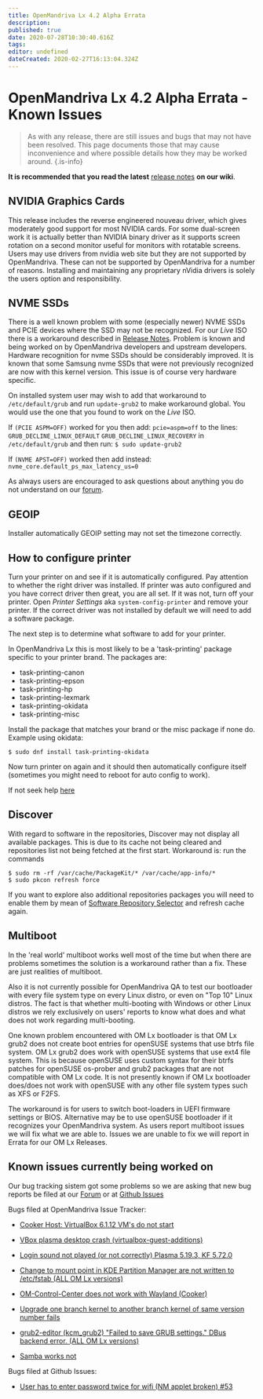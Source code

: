 ```yaml
---
title: OpenMandriva Lx 4.2 Alpha Errata
description: 
published: true
date: 2020-07-28T10:30:40.616Z
tags: 
editor: undefined
dateCreated: 2020-02-27T16:13:04.324Z
---
```


# OpenMandriva Lx 4.2 Alpha Errata - Known Issues
> As with any release, there are still issues and bugs that may not have been resolved. This page documents those that may cause inconvenience and where possible details how they may be worked around.
{.is-info}


**It is recommended that you read the latest** [release notes](https://wiki.openmandriva.org/en/releases/omlx42/alpha/notes) **on our wiki**.

## NVIDIA Graphics Cards
This release includes the reverse engineered nouveau driver, which gives moderately good support for most NVIDIA cards. For some dual-screen work it is actually better than NVIDIA binary driver as it supports screen rotation on a second monitor useful for monitors with rotatable screens.
Users may use drivers from nvidia web site but they are not supported by OpenMandriva. These can not be supported by OpenMandriva for a number of reasons.
Installing and maintaining any proprietary nVidia drivers is solely the users option and responsibility.

## NVME SSDs
There is a well known problem with some (especially newer) NVME SSDs and PCIE devices where the SSD may not be recognized. For our *Live* ISO there is a workaround described in [Release Notes](/releases/omlx41/notes).
Problem is known and being worked on by OpenMandriva developers and upstream developers.
Hardware recognition for nvme SSDs should be considerably improved. 
It is known that some Samsung nvme SSDs that were not previously recognized are now with this kernel version. This issue is of course very hardware specific.

On installed system user may wish to add that workaround to `/etc/default/grub` and run `update-grub2` to make workaround global. You would use the one that you found to work on the *Live* ISO.

If `(PCIE ASPM=OFF)` worked for you then add:
`pcie=aspm=off`
to the lines:
`GRUB_DECLINE_LINUX_DEFAULT`
`GRUB_DECLINE_LINUX_RECOVERY`
in 
`/etc/default/grub` 
and then run:
`$ sudo update-grub2`

If `(NVME APST=OFF)` worked then add instead:
`nvme_core.default_ps_max_latency_us=0`

As always users are encouraged to ask questions about anything you do not understand on our [forum](https://forum.openmandriva.org/).

## GEOIP
Installer automatically GEOIP setting may not set the timezone correctly.

## How to configure printer
Turn your printer on and see if it is automatically configured. Pay attention to whether the right driver was installed. If printer was auto configured and you have correct driver then great, you are all set.
If it was not, turn off your printer. Open *Printer Settings* aka `system-config-printer` and remove your printer.
If the correct driver was not installed by default we will need to add a software package.

The next step is to determine what software to add for your printer.

In OpenMandriva Lx this is most likely to be a 'task-printing' package specific to your printer brand. The packages are:
- task-printing-canon
- task-printing-epson
- task-printing-hp
- task-printing-lexmark
- task-printing-okidata
- task-printing-misc

Install the package that matches your brand or the misc package if none do. Example using okidata:
```
$ sudo dnf install task-printing-okidata
```
Now turn printer on again and it should then automatically configure itself (sometimes you might need to reboot for auto config to work).

If not seek help [here](https://forum.openmandriva.org/c/en/support)

## Discover
With regard to software in the repositories, Discover may not display all available packages.
This is due to its cache not being cleared and repositories list not being fetched at the first start.
Workaround is: run the commands
```
$ sudo rm -rf /var/cache/PackageKit/* /var/cache/app-info/*
$ sudo pkcon refresh force
```
If you want to explore also additional repositories packages you will need to enable them by mean of [Software Repository Selector](/en/doc/repositories-tldr) and refresh cache again.

## Multiboot
In the 'real world' multiboot works well most of the time but when there are problems sometimes the solution is a workaround rather than a fix. These are just realities of multiboot.

Also it is not currently possible for OpenMandriva QA to test our bootloader with every file system type on every Linux distro, or even on "Top 10" Linux distros. The fact is that whether multi-booting with Windows or other Linux distros we rely exclusively on users' reports to know what does and what does not work regarding multi-booting.  

One known problem encountered with OM Lx bootloader is that OM Lx grub2 does not create boot entries for openSUSE systems that use btrfs file system. OM Lx grub2 does work with openSUSE systems that use ext4 file system.
This is because openSUSE uses custom syntax for their btrfs patches for openSUSE os-prober and grub2 packages that are not compatible with OM Lx code. It is not presently known if OM Lx bootloader does/does not work with openSUSE with any other file system types such as XFS or F2FS.

The workaround is for users to switch boot-loaders in UEFI firmware settings or BIOS.
Alternative may be to use openSUSE bootloader if it recognizes your OpenMandriva system.
As users report multiboot issues we will fix what we are able to. Issues we are unable to fix we will report in Errata for our OM Lx Releases.

## Known issues currently being worked on

Our bug tracking sistem got some problems so we are asking that new bug reports be filed at our [Forum](https://forum.openmandriva.org/) or 
at [Github Issues](https://github.com/OpenMandrivaAssociation/OpenMandrivaAssociation.github.io/issues)

Bugs filed at OpenMandriva Issue Tracker:

- [Cooker Host: VirtualBox 6.1.12 VM's do not start](https://issues.openmandriva.org/show_bug.cgi?id=2634)

- [VBox plasma desktop crash (virtualbox-guest-additions)](https://issues.openmandriva.org/show_bug.cgi?id=2633)

- [Login sound not played (or not correctly) Plasma 5.19.3, KF 5.72.0](https://issues.openmandriva.org/show_bug.cgi?id=2629)

- [Change to mount point in KDE Partition Manager are not written to /etc/fstab (ALL OM Lx versions)](https://issues.openmandriva.org/show_bug.cgi?id=2628)

- [OM-Control-Center does not work with Wayland (Cooker)](https://issues.openmandriva.org/show_bug.cgi?id=2625)

- [Upgrade one branch kernel to another branch kernel of same version number fails](https://issues.openmandriva.org/show_bug.cgi?id=2619)

- [grub2-editor (kcm_grub2) "Failed to save GRUB settings." DBus backend error. (ALL OM Lx versions)](https://issues.openmandriva.org/show_bug.cgi?id=2618)

- [Samba works not](https://issues.openmandriva.org/show_bug.cgi?id=2609)

Bugs filed at Github Issues:

- [User has to enter password twice for wifi (NM applet broken) #53](https://github.com/OpenMandrivaAssociation/OpenMandrivaAssociation.github.io/issues/53)


